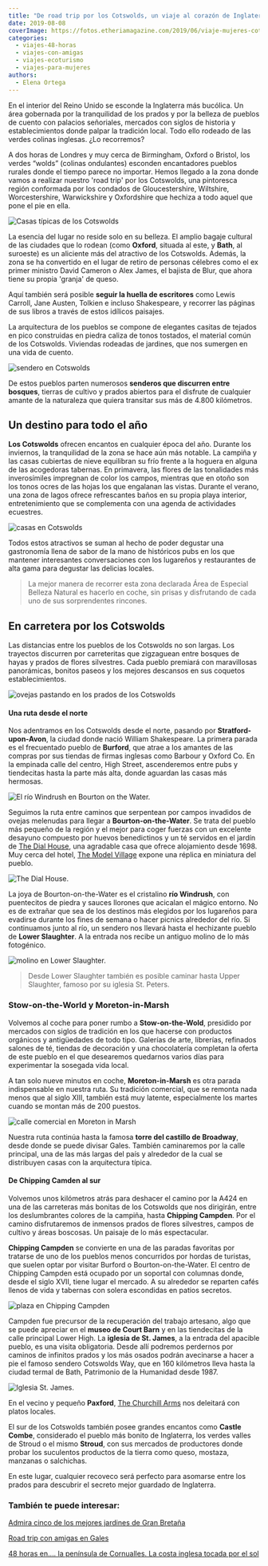 ```yaml
---
title: "De road trip por los Cotswolds, un viaje al corazón de Inglaterra"
date: 2019-08-08
coverImage: https://fotos.etheriamagazine.com/2019/06/viaje-mujeres-cotswolds.jpg
categories: 
  - viajes-48-horas
  - viajes-con-amigas
  - viajes-ecoturismo
  - viajes-para-mujeres
authors: 
  - Elena Ortega
---
```


En el interior del Reino Unido se esconde la Inglaterra más bucólica. Un área gobernada por la tranquilidad de los prados y por la belleza de pueblos de cuento con palacios señoriales, mercados con siglos de historia y establecimientos donde palpar la tradición local. Todo ello rodeado de las verdes colinas inglesas. ¿Lo recorremos?

A dos horas de Londres y muy cerca de Birmingham, Oxford o Bristol, los verdes “wolds” 
(colinas ondulantes) esconden encantadores pueblos rurales donde el tiempo parece no 
importar. Hemos llegado a la zona donde vamos a realizar nuestro 'road trip' por los 
Cotswolds, una pintoresca región conformada por los condados de Gloucestershire, 
Wiltshire, Worcestershire, Warwickshire y Oxfordshire que hechiza a todo aquel que pone 
el pie en ella. 

![Casas típicas de los Cotswolds](https://fotos.etheriamagazine.com/2019/06/viaje-mujeres-Los-Cotswolds.jpg "Los Cotswolds. © Elena Ortega")

La esencia del lugar no reside solo en su belleza. El amplio bagaje cultural de las 
ciudades que lo rodean (como **Oxford**, situada al este, y **Bath**, al suroeste) es un 
aliciente más del atractivo de los Cotswolds. Además, la zona se ha convertido en el 
lugar de retiro de personas célebres como el ex primer ministro David Cameron o Alex 
James, el bajista de Blur, que ahora tiene su propia 'granja' de queso. 

Aquí también será posible **seguir la huella de escritores** como Lewis Carroll, Jane 
Austen, Tolkien e incluso Shakespeare, y recorrer las páginas de sus libros a través de 
estos idílicos paisajes. 

La arquitectura de los pueblos se compone de elegantes casitas de tejados en pico 
construidas en piedra caliza de tonos tostados, el material común de los Cotswolds. 
Viviendas rodeadas de jardines, que nos sumergen en una vida de cuento. 

![sendero en Cotswolds](https://fotos.etheriamagazine.com/2019/06/viaje-mujeres-cotswolds-senderismo.jpg "Una zona llena de senderos para el disfrute de todos. © E.Ortega")

De estos pueblos parten numerosos **senderos que discurren entre bosques**, tierras de 
cultivo y prados abiertos para el disfrute de cualquier amante de la naturaleza que 
quiera transitar sus más de 4.800 kilómetros. 

## Un destino para todo el año

**Los Cotswolds** ofrecen encantos en cualquier época del año. Durante los inviernos, la 
tranquilidad de la zona se hace aún más notable. La campiña y las casas cubiertas de 
nieve equilibran su frío frente a la hoguera en alguna de las acogedoras tabernas. En 
primavera, las flores de las tonalidades más inverosímiles impregnan de color los 
campos, mientras que en otoño son los tonos ocres de las hojas los que engalanan las 
vistas. Durante el verano, una zona de lagos ofrece refrescantes baños en su propia 
playa interior, entretenimiento que se complementa con una agenda de actividades 
ecuestres. 

![casas en Cotswolds](https://fotos.etheriamagazine.com/2019/06/viaje-mujeres-cotswolds.jpg "Cualquier época del año es perfecta para conocer el corazón de Inglaterra. © E.Ortega")

Todos estos atractivos se suman al hecho de poder degustar una gastronomía llena de 
sabor de la mano de históricos pubs en los que mantener interesantes conversaciones con 
los lugareños y restaurantes de alta gama para degustar las delicias locales. 

> La mejor manera de recorrer esta zona declarada Área de Especial Belleza Natural es 
> hacerlo en coche, sin prisas y disfrutando de cada uno de sus sorprendentes rincones. 

## En carretera por los Cotswolds

Las distancias entre los pueblos de los Cotswolds no son largas. Los trayectos discurren 
por carreteritas que zigzaguean entre bosques de hayas y prados de flores silvestres. 
Cada pueblo premiará con maravillosas panorámicas, bonitos paseos y los mejores 
descansos en sus coquetos establecimientos. 

![ovejas pastando en los prados de los Cotswolds](https://fotos.etheriamagazine.com/2019/06/viaje-cotswolds-ovejas.jpg "Campos salpicados de ovejas melenudas. © E.Ortega")

#### Una ruta desde el norte

Nos adentramos en los Cotswolds desde el norte, pasando por **Stratford-upon-Avon**, la 
ciudad donde nació William Shakespeare. La primera parada es el frecuentado pueblo de 
**Burford**, que atrae a los amantes de las compras por sus tiendas de firmas inglesas 
como Barbour y Oxford Co. En la empinada calle del centro, High Street, ascenderemos 
entre pubs y tiendecitas hasta la parte más alta, donde aguardan las casas más hermosas. 

![El río Windrush en Bourton on the Water.](https://fotos.etheriamagazine.com/2019/06/viaje-cotswolds-rio-Windrush-en-Bourton-on-the-Water.jpg "El río Windrush en Bourton on the Water. © E.Ortega")

Seguimos la ruta entre caminos que serpentean por campos invadidos de ovejas melenudas 
para llegar a **Bourton-on-the-Water**. Se trata del pueblo más pequeño de la región y 
el mejor para coger fuerzas con un excelente desayuno compuesto por huevos benedictinos 
y un té servidos en el jardín de [The Dial House](https://dialhousehotel.com/), una 
agradable casa que ofrece alojamiento desde 1698. Muy cerca del hotel, [The Model 
Village](http://themodelvillage.com) expone una réplica en miniatura del pueblo. 

![The Dial House.](https://fotos.etheriamagazine.com/2019/06/viaje-mujeres-cotswolds-The-Dial-House.jpg "The Dial House. © E.Ortega")

La joya de Bourton-on-the-Water es el cristalino **río Windrush**, con puentecitos de 
piedra y sauces llorones que acicalan el mágico entorno. No es de extrañar que sea de 
los destinos más elegidos por los lugareños para evadirse durante los fines de semana o 
hacer picnics alrededor del río. Si continuamos junto al río, un sendero nos llevará 
hasta el hechizante pueblo de **Lower Slaughter**. A la entrada nos recibe un antiguo 
molino de lo más fotogénico. 

![molino en Lower Slaughter.](https://fotos.etheriamagazine.com/2019/06/viaje-mujeres-cotswolds-molino-Lower-Slaughter.jpg "Un molino nos recibe en Lower Slaughter. © E.Ortega")

> Desde Lower Slaughter también es posible caminar hasta Upper Slaughter, famoso por su 
> iglesia St. Peters. 

### Stow-on-the-World y Moreton-in-Marsh

Volvemos al coche para poner rumbo a **Stow-on-the-Wold**, presidido por mercados con 
siglos de tradición en los que hacerse con productos orgánicos y antigüedades de todo 
tipo. Galerías de arte, librerías, refinados salones de té, tiendas de decoración y una 
chocolatería completan la oferta de este pueblo en el que desearemos quedarnos varios 
días para experimentar la sosegada vida local. 

A tan solo nueve minutos en coche, **Moreton-in-Marsh** es otra parada indispensable en 
nuestra ruta. Su tradición comercial, que se remonta nada menos que al siglo XIII, 
también está muy latente, especialmente los martes cuando se montan más de 200 puestos. 

![calle comercial en Moreton in Marsh](https://fotos.etheriamagazine.com/2019/06/viaje-mujeres-Moreton-in-Marsh.jpg "Moreton in Marsh. © E.Ortega")

Nuestra ruta continúa hasta la famosa **torre del castillo de Broadway**, desde donde se 
puede divisar Gales. También caminaremos por la calle principal, una de las más largas 
del país y alrededor de la cual se distribuyen casas con la arquitectura típica. 

#### De Chipping Camden al sur

Volvemos unos kilómetros atrás para deshacer el camino por la A424 en una de las 
carreteras más bonitas de los Cotswolds que nos dirigirán, entre los deslumbrantes 
colores de la campiña, hasta **Chipping Campden**. Por el camino disfrutaremos de 
inmensos prados de flores silvestres, campos de cultivo y áreas boscosas. Un paisaje de 
lo más espectacular. 

**Chipping Campden** se convierte en una de las paradas favoritas por tratarse de uno de 
los pueblos menos concurridos por hordas de turistas, que suelen optar por visitar 
Burford o Bourton-on-the-Water. El centro de Chipping Campden está ocupado por un 
soportal con columnas donde, desde el siglo XVII, tiene lugar el mercado. A su alrededor 
se reparten cafés llenos de vida y tabernas con solera escondidas en patios secretos. 

![plaza en Chipping Campden](https://fotos.etheriamagazine.com/2019/06/viaje-mujeres-Chipping-Campden.jpg "Chipping Campden. © E.Ortega")

Campden fue precursor de la recuperación del trabajo artesano, algo que se puede 
apreciar en el **museo de Court Barn** y en las tiendecitas de la calle principal Lower 
High. La **iglesia de St. James**, a la entrada del apacible pueblo, es una visita 
obligatoria. Desde allí podremos perdernos por caminos de infinitos prados y los más 
osados podrán avecinarse a hacer a pie el famoso sendero Cotswolds Way, que en 160 
kilómetros lleva hasta la ciudad termal de Bath, Patrimonio de la Humanidad desde 1987. 

![Iglesia St. James.](https://fotos.etheriamagazine.com/2019/06/viaje-mujeres-Iglesia-St-James.jpg "Iglesia St. James. © E.Ortega")

En el vecino y pequeño **Paxford**, [The Churchill Arms](https://www.churchillarms.co/) 
nos deleitará con platos locales. 

El sur de los Cotswolds también posee grandes encantos como **Castle Combe**, 
considerado el pueblo más bonito de Inglaterra, los verdes valles de Stroud o el mismo 
**Stroud**, con sus mercados de productores donde probar los suculentos productos de la 
tierra como queso, mostaza, manzanas o salchichas. 

En este lugar, cualquier recoveco será perfecto para asomarse entre los prados para 
descubrir el secreto mejor guardado de Inglaterra. 

### También te puede interesar:

[Admira cinco de los mejores jardines de Gran 
Bretaña](https://etheriamagazine.com/2021/04/22/los-mejores-jardines-de-gran-bretana/) 

[Road trip con amigas en 
Gales](https://etheriamagazine.com/2019/08/23/viajar-con-amigas-ruta-coche-gales/) 

[48 horas en…. la península de Cornualles. La costa inglesa tocada por el 
sol](https://etheriamagazine.com/2019/07/10/viaje-que-hacer-ruta-cornualles-cornwall-inglaterra/)
